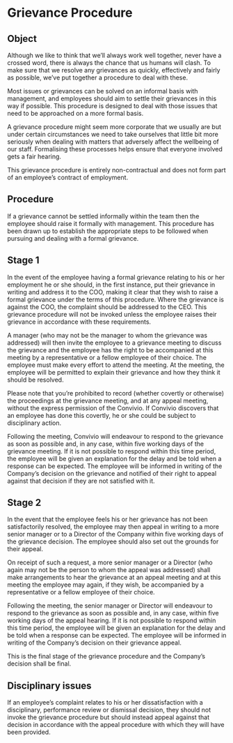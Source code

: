 # Grievance Procedure

## Object
 
Although we like to think that we’ll always work well together, never have a crossed word, there is always the chance that us humans will clash. To make sure that we resolve any grievances as quickly, effectively and fairly as possible, we’ve put together a procedure to deal with these.
 
Most issues or grievances can be solved on an informal basis with management, and employees should aim to settle their grievances in this way if possible.  This procedure is designed to deal with those issues that need to be approached on a more formal basis.

A grievance procedure might seem more corporate that we usually are but under certain circumstances we need to take ourselves that little bit more seriously when dealing with matters that adversely affect the wellbeing of our staff. Formalising these processes helps ensure that everyone involved gets a fair hearing.
 
This grievance procedure is entirely non-contractual and does not form part of an employee’s contract of employment.
 
## Procedure
 
If a grievance cannot be settled informally within the team then the employee should raise it formally with management. This procedure has been drawn up to establish the appropriate steps to be followed when pursuing and dealing with a formal grievance.
 
## Stage 1
 
In the event of the employee having a formal grievance relating to his or her employment he or she should, in the first instance, put their grievance in writing and address it to the COO, making it clear that they wish to raise a formal grievance under the terms of this procedure.  Where the grievance is against the COO, the complaint should be addressed to the CEO.  This grievance procedure will not be invoked unless the employee raises their grievance in accordance with these requirements.
 
A manager (who may not be the manager to whom the grievance was addressed) will then invite the employee to a grievance meeting to discuss the grievance and the employee has the right to be accompanied at this meeting by a representative or a fellow employee of their choice.  The employee must make every effort to attend the meeting.  At the meeting, the employee will be permitted to explain their grievance and how they think it should be resolved. 
 
Please note that you’re prohibited to record (whether covertly or otherwise) the proceedings at the grievance meeting, and at any appeal meeting, without the express permission of the Convivio.  If Convivio discovers that an employee has done this covertly, he or she could be subject to disciplinary action.
 
Following the meeting, Convivio will endeavour to respond to the grievance as soon as possible and, in any case, within five working days of the grievance meeting.  If it is not possible to respond within this time period, the employee will be given an explanation for the delay and be told when a response can be expected.  The employee will be informed in writing of the Company’s decision on the grievance and notified of their right to appeal against that decision if they are not satisfied with it. 
 
## Stage 2
 
In the event that the employee feels his or her grievance has not been satisfactorily resolved, the employee may then appeal in writing to a more senior manager or to a Director of the Company within five working days of the grievance decision.  The employee should also set out the grounds for their appeal.
 
On receipt of such a request, a more senior manager or a Director (who again may not be the person to whom the appeal was addressed) shall make arrangements to hear the grievance at an appeal meeting and at this meeting the employee may again, if they wish, be accompanied by a representative or a fellow employee of their choice.
 
Following the meeting, the senior manager or Director will endeavour to respond to the grievance as soon as possible and, in any case, within five working days of the appeal hearing.  If it is not possible to respond within this time period, the employee will be given an explanation for the delay and be told when a response can be expected.  The employee will be informed in writing of the Company’s decision on their grievance appeal. 
 
This is the final stage of the grievance procedure and the Company’s decision shall be final.
 
## Disciplinary issues
 
If an employee’s complaint relates to his or her dissatisfaction with a disciplinary, performance review or dismissal decision, they should not invoke the grievance procedure but should instead appeal against that decision in accordance with the appeal procedure with which they will have been provided.